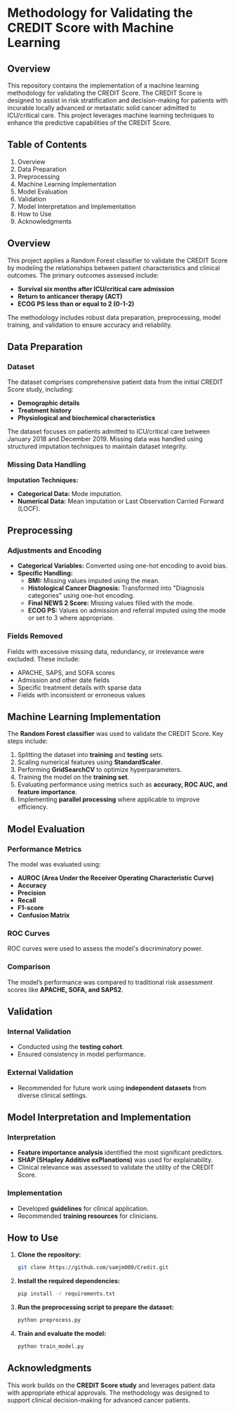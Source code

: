 # Methodology for Validating the CREDIT Score with Machine Learning

## Overview
This repository contains the implementation of a machine learning methodology for validating the CREDIT Score. The CREDIT Score is designed to assist in risk stratification and decision-making for patients with incurable locally advanced or metastatic solid cancer admitted to ICU/critical care. This project leverages machine learning techniques to enhance the predictive capabilities of the CREDIT Score.

## Table of Contents
1. Overview
2. Data Preparation
3. Preprocessing
4. Machine Learning Implementation
5. Model Evaluation
6. Validation
7. Model Interpretation and Implementation
8. How to Use
9. Acknowledgments

## Overview
This project applies a Random Forest classifier to validate the CREDIT Score by modeling the relationships between patient characteristics and clinical outcomes. The primary outcomes assessed include:
- **Survival six months after ICU/critical care admission**
- **Return to anticancer therapy (ACT)**
- **ECOG PS less than or equal to 2 (0-1-2)**

The methodology includes robust data preparation, preprocessing, model training, and validation to ensure accuracy and reliability.

## Data Preparation
### Dataset
The dataset comprises comprehensive patient data from the initial CREDIT Score study, including:
- **Demographic details**
- **Treatment history**
- **Physiological and biochemical characteristics**

The dataset focuses on patients admitted to ICU/critical care between January 2018 and December 2019. Missing data was handled using structured imputation techniques to maintain dataset integrity.

### Missing Data Handling
**Imputation Techniques:**
- **Categorical Data:** Mode imputation.
- **Numerical Data:** Mean imputation or Last Observation Carried Forward (LOCF).

## Preprocessing
### Adjustments and Encoding
- **Categorical Variables:** Converted using one-hot encoding to avoid bias.
- **Specific Handling:**
  - **BMI:** Missing values imputed using the mean.
  - **Histological Cancer Diagnosis:** Transformed into "Diagnosis categories" using one-hot encoding.
  - **Final NEWS 2 Score:** Missing values filled with the mode.
  - **ECOG PS:** Values on admission and referral imputed using the mode or set to 3 where appropriate.

### Fields Removed
Fields with excessive missing data, redundancy, or irrelevance were excluded. These include:
- APACHE, SAPS, and SOFA scores
- Admission and other date fields
- Specific treatment details with sparse data
- Fields with inconsistent or erroneous values

## Machine Learning Implementation
The **Random Forest classifier** was used to validate the CREDIT Score. Key steps include:
1. Splitting the dataset into **training** and **testing** sets.
2. Scaling numerical features using **StandardScaler**.
3. Performing **GridSearchCV** to optimize hyperparameters.
4. Training the model on the **training set**.
5. Evaluating performance using metrics such as **accuracy, ROC AUC, and feature importance**.
6. Implementing **parallel processing** where applicable to improve efficiency.

## Model Evaluation
### Performance Metrics
The model was evaluated using:
- **AUROC (Area Under the Receiver Operating Characteristic Curve)**
- **Accuracy**
- **Precision**
- **Recall**
- **F1-score**
- **Confusion Matrix**

### ROC Curves
ROC curves were used to assess the model's discriminatory power.

### Comparison
The model’s performance was compared to traditional risk assessment scores like **APACHE, SOFA, and SAPS2**.

## Validation
### Internal Validation
- Conducted using the **testing cohort**.
- Ensured consistency in model performance.

### External Validation
- Recommended for future work using **independent datasets** from diverse clinical settings.

## Model Interpretation and Implementation
### Interpretation
- **Feature importance analysis** identified the most significant predictors.
- **SHAP (SHapley Additive exPlanations)** was used for explainability.
- Clinical relevance was assessed to validate the utility of the CREDIT Score.

### Implementation
- Developed **guidelines** for clinical application.
- Recommended **training resources** for clinicians.

## How to Use
1. **Clone the repository:**
   ```bash
   git clone https://github.com/samjm000/Credit.git
   ```
2. **Install the required dependencies:**
   ```bash
   pip install -r requirements.txt
   ```
3. **Run the preprocessing script to prepare the dataset:**
   ```bash
   python preprocess.py
   ```
4. **Train and evaluate the model:**
   ```bash
   python train_model.py
   ```

## Acknowledgments
This work builds on the **CREDIT Score study** and leverages patient data with appropriate ethical approvals. The methodology was designed to support clinical decision-making for advanced cancer patients.

